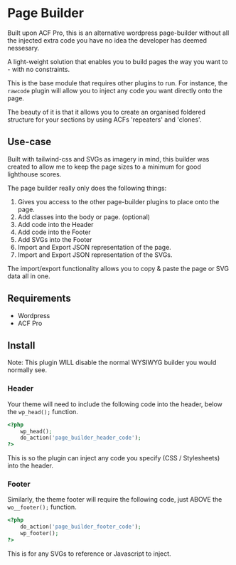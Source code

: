 # Page Builder

Built upon ACF Pro, this is an alternative wordpress page-builder without all the injected extra code
you have no idea the developer has deemed nessesary.

A light-weight solution that enables you to build pages the way you want to - with no constraints.

This is the base module that requires other plugins to run. For instance, the `rawcode` plugin will allow
you to inject any code you want directly onto the page.

The beauty of it is that it allows you to create an organised foldered structure for your sections by using
ACFs 'repeaters' and 'clones'.

## Use-case

Built with tailwind-css and SVGs as imagery in mind, this builder was created to allow me to keep the page 
sizes to a minimum for good lighthouse scores. 

The page builder really only does the following things:

1. Gives you access to the other page-builder plugins to place onto the page.
2. Add classes into the body or page. (optional)
3. Add code into the Header
4. Add code into the Footer
5. Add SVGs into the Footer
6. Import and Export JSON representation of the page. 
7. Import and Export JSON representation of the SVGs. 

The import/export functionality allows you to copy & paste the page or SVG data all in one.

## Requirements

- Wordpress
- ACF Pro

## Install

Note: This plugin WILL disable the normal WYSIWYG builder you would normally see.

### Header

Your theme will need to include the following code into the header, below the `wp_head();` function.

```php
<?php 
    wp_head(); 
    do_action('page_builder_header_code'); 
?>
```
This is so the plugin can inject any code you specify (CSS / Stylesheets) into the header.

### Footer

Similarly, the theme footer will require the following code, just ABOVE the `wo__footer();` function.

```php
<?php 
    do_action('page_builder_footer_code'); 
    wp_footer(); 
?>
```

This is for any SVGs to reference or Javascript to inject.


